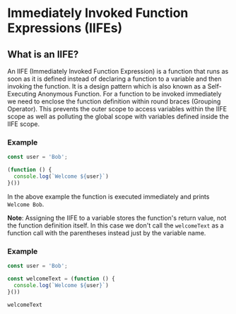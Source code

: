 # Immediately Invoked Function Expressions (IIFEs)

## What is an IIFE?

An IIFE (Immediately Invoked Function Expression) is a function that runs as soon as it is defined instead of declaring a function to a variable and then invoking the function. It is a design pattern which is also known as a Self-Executing Anonymous Function. For a function to be invoked immediately we need to enclose the function definition within round braces (Grouping Operator). This prevents the outer scope to access variables within the IIFE scope as well as polluting the global scope with variables defined inside the IIFE scope.

### Example

```javascript
const user = 'Bob';

(function () {
  console.log(`Welcome ${user}`)
}())
```

In the above example the function is executed immediately and prints `Welcome Bob`.

**Note**: Assigning the IIFE to a variable stores the function's return value, not the function definition itself. In this case we don't call the `welcomeText` as a function call with the parentheses instead just by the variable name.

### Example

```javascript
const user = 'Bob';

const welcomeText = (function () {
  console.log(`Welcome ${user}`)
}())

welcomeText
```